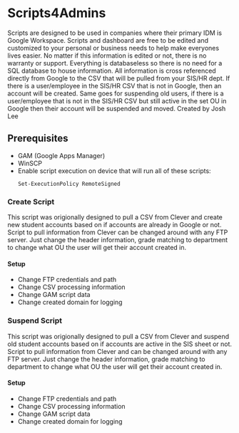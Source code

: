 # Scripts4Admins
Scripts are designed to be used in companies where their primary IDM is Google Workspace. Scripts and dashboard are free to be edited and customized to your personal or business needs to help make everyones lives easier. No matter if this information is edited or not, there is no warranty or support.
Everything is databaseless so there is no need for a SQL database to house information. All information is cross referenced directly from Google to the CSV that will be pulled from your SIS/HR dept. If there is a user/employee in the SIS/HR CSV that is not in Google, then an account will be created. Same goes for suspending old users, if there is a user/employee that is not in the SIS/HR CSV but still active in the set OU in Google then their account will be suspended and moved.
Created by Josh Lee

## Prerequisites
- GAM (Google Apps Manager)
- WinSCP
- Enable script execution on device that will run all of these scripts:
  ```
  Set-ExecutionPolicy RemoteSigned
  ```

### Create Script
This script was origionally designed to pull a CSV from Clever and create new student accounts based on if accounts are already in Google or not. Script to pull information from Clever can be changed around with any FTP server. Just change the header information, grade matching to department to change what OU the user will get their account created in.

#### Setup
- Change FTP credentials and path
- Change CSV processing information
- Change GAM script data
- Change created domain for logging

### Suspend Script
This script was origionally designed to pull a CSV from Clever and suspend old student accounts based on if accounts are active in the SIS sheet or not. Script to pull information from Clever and can be changed around with any FTP server. Just change the header information, grade matching to department to change what OU the user will get their account created in.

#### Setup
- Change FTP credentials and path
- Change CSV processing information
- Change GAM script data
- Change created domain for logging